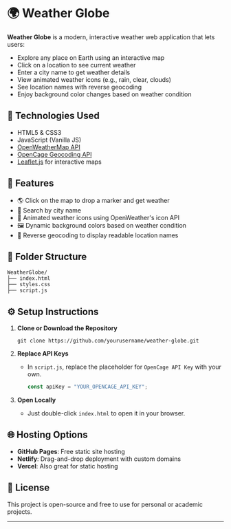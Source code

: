 # 🌍 Weather Globe

**Weather Globe** is a modern, interactive weather web application that lets users:
- Explore any place on Earth using an interactive map
- Click on a location to see current weather
- Enter a city name to get weather details
- View animated weather icons (e.g., rain, clear, clouds)
- See location names with reverse geocoding
- Enjoy background color changes based on weather condition

## 🔧 Technologies Used

- HTML5 & CSS3
- JavaScript (Vanilla JS)
- [OpenWeatherMap API](https://openweathermap.org/)
- [OpenCage Geocoding API](https://opencagedata.com/)
- [Leaflet.js](https://leafletjs.com/) for interactive maps

## 🚀 Features

- 🌎 Click on the map to drop a marker and get weather
- 📍 Search by city name
- 📸 Animated weather icons using OpenWeather's icon API
- 🖼 Dynamic background colors based on weather condition
- 🎯 Reverse geocoding to display readable location names

## 📁 Folder Structure

```
WeatherGlobe/
├── index.html
├── styles.css
├── script.js
```

## ⚙️ Setup Instructions

1. **Clone or Download the Repository**
   ```
   git clone https://github.com/yourusername/weather-globe.git
   ```

2. **Replace API Keys**
   - In `script.js`, replace the placeholder for `OpenCage API Key` with your own.
     ```js
     const apiKey = "YOUR_OPENCAGE_API_KEY";
     ```

3. **Open Locally**
   - Just double-click `index.html` to open it in your browser.

## 🌐 Hosting Options

- **GitHub Pages**: Free static site hosting
- **Netlify**: Drag-and-drop deployment with custom domains
- **Vercel**: Also great for static hosting

## 📜 License

This project is open-source and free to use for personal or academic projects.

---
